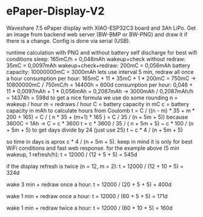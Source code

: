 # ePaper-Display-V2
Waveshare 7.5 ePaper display with XIAO-ESP32C3 board and 3Ah LiPo.
Get an image from backend web server (BW-BMP or BW-PNG) and draw it if there is a change.
Config is done via serial (USB).

runtime calculation with PNG and without battery self discharge for best wifi conditions
 sleep: 165mC/h = 0,046mAh
 wakeup+check without redraw: 35mC = 0,0097mAh
 wakeup+check+redraw: 200mC = 0,056mAh
 battery capacity: 10000000mC = 3000mAh
 lets use interval 5 min, redraw all once a hour
 consumption per hour: 165mC + 11 * 35mC + 1 * 200mC = 750mC -> 10800000mC / 750mC/h = 14400h = 600d
 consumption per hour: 0,046 + 11 * 0,0097mAh + 1 * 0,056mAh = 0,2087mAh -> 3000mAh / 0,2087mAh/h = 14374h = 598d
 to get a nice formula we use do some rounding
  n = wakeup / hour
  m = redraws / hour
  C = battery capacity in mC
  c = battery capacity in mAh
 to calculate hours from Coulomb
 t = C / ((n - m) * 35 + m * 200 + 165) = C / ( n * 35 + (m+1) * 165 ) = C / 35 / (n + 5m + 5))
  because 3600C = 1Ah -> C = c * 3600
 t = c * 3600 / 35 / ( n + 5m + 5) ~ c * 100 / (n + 5m + 5)
 to get days divide by 24 (just use 25)
 t ~ c * 4 / (n + 5m + 5)
 
 so time in days is aprox c * 4 / (n + 5m + 5). keep in mind it is only for best WiFi conditions and fast web response.
 for the example above (5 min wakeup, 1 refresh/h):
 t = 12000 / (12 + 5 + 5) = 545d
 
 if the display refresh is twice (n = 12, m = 2):
 t = 12000 / (12 + 10 + 5) = 324d
 
 wake 3 min + redraw once a hour:
 t = 12000 / (20 + 5 + 5) = 400d

wake 1 min + redraw once a hour:
 t = 12000 / (60 + 5 + 5) = 171d
 
 wake 1 min + redraw twice a hour:
 t = 12000 / (60 + 10 + 5) = 160d
